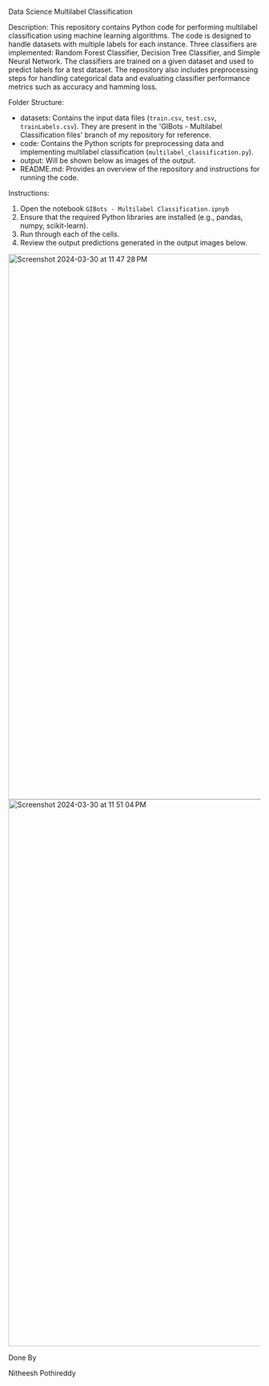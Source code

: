 Data Science Multilabel Classification

Description:
This repository contains Python code for performing multilabel classification using machine learning algorithms. The code is designed to handle datasets with multiple labels for each instance. Three classifiers are implemented: Random Forest Classifier, Decision Tree Classifier, and Simple Neural Network. The classifiers are trained on a given dataset and used to predict labels for a test dataset. The repository also includes preprocessing steps for handling categorical data and evaluating classifier performance metrics such as accuracy and hamming loss.

Folder Structure:
- datasets: Contains the input data files (`train.csv`, `test.csv`, `trainLabels.csv`). They are present in the 'GIBots - Multilabel Classification files' branch of my repository for reference.
- code: Contains the Python scripts for preprocessing data and implementing multilabel classification (`multilabel_classification.py`).
- output: Will be shown below as images of the output.
- README.md: Provides an overview of the repository and instructions for running the code.

Instructions:
1. Open the notebook `GIBots - Multilabel Classification.ipnyb`
2. Ensure that the required Python libraries are installed (e.g., pandas, numpy, scikit-learn).
3. Run through each of the cells.
4. Review the output predictions generated in the output images below.

<img width="1088" alt="Screenshot 2024-03-30 at 11 47 28 PM" src="https://github.com/nitheesh-pothireddy/My-projects/assets/58605710/441a04aa-3311-407a-bfb8-d15e4e54101f">
<img width="1091" alt="Screenshot 2024-03-30 at 11 51 04 PM" src="https://github.com/nitheesh-pothireddy/My-projects/assets/58605710/12efdea3-7d8f-4dec-bc72-22018f8a3f82">




Done By

Nitheesh Pothireddy
